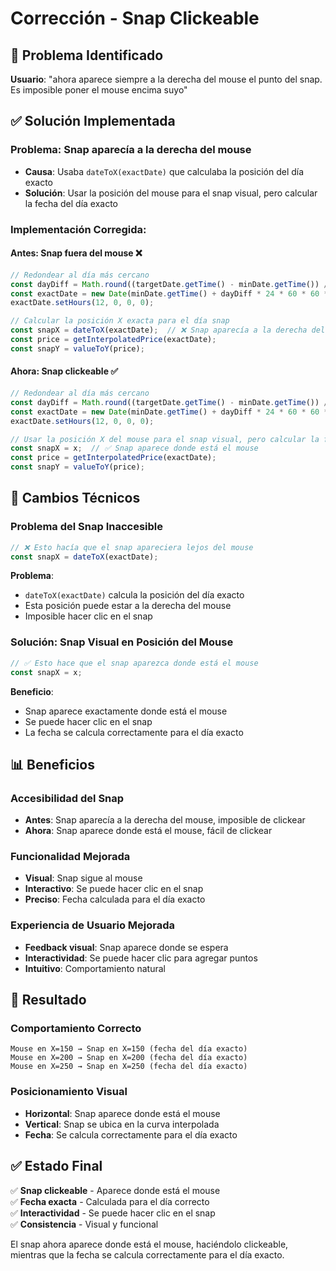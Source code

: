 # Corrección - Snap Clickeable

## 🎯 Problema Identificado

**Usuario**: "ahora aparece siempre a la derecha del mouse el punto del snap. Es imposible poner el mouse encima suyo"

## ✅ Solución Implementada

### **Problema**: Snap aparecía a la derecha del mouse
- **Causa**: Usaba `dateToX(exactDate)` que calculaba la posición del día exacto
- **Solución**: Usar la posición del mouse para el snap visual, pero calcular la fecha del día exacto

### **Implementación Corregida**:

#### **Antes**: Snap fuera del mouse ❌
```javascript
// Redondear al día más cercano
const dayDiff = Math.round((targetDate.getTime() - minDate.getTime()) / (24 * 60 * 60 * 1000));
const exactDate = new Date(minDate.getTime() + dayDiff * 24 * 60 * 60 * 1000);
exactDate.setHours(12, 0, 0, 0);

// Calcular la posición X exacta para el día snap
const snapX = dateToX(exactDate);  // ❌ Snap aparecía a la derecha del mouse
const price = getInterpolatedPrice(exactDate);
const snapY = valueToY(price);
```

#### **Ahora**: Snap clickeable ✅
```javascript
// Redondear al día más cercano
const dayDiff = Math.round((targetDate.getTime() - minDate.getTime()) / (24 * 60 * 60 * 1000));
const exactDate = new Date(minDate.getTime() + dayDiff * 24 * 60 * 60 * 1000);
exactDate.setHours(12, 0, 0, 0);

// Usar la posición X del mouse para el snap visual, pero calcular la fecha del día exacto
const snapX = x;  // ✅ Snap aparece donde está el mouse
const price = getInterpolatedPrice(exactDate);
const snapY = valueToY(price);
```

## 🔧 Cambios Técnicos

### **Problema del Snap Inaccesible**
```javascript
// ❌ Esto hacía que el snap apareciera lejos del mouse
const snapX = dateToX(exactDate);
```

**Problema**: 
- `dateToX(exactDate)` calcula la posición del día exacto
- Esta posición puede estar a la derecha del mouse
- Imposible hacer clic en el snap

### **Solución: Snap Visual en Posición del Mouse**
```javascript
// ✅ Esto hace que el snap aparezca donde está el mouse
const snapX = x;
```

**Beneficio**:
- Snap aparece exactamente donde está el mouse
- Se puede hacer clic en el snap
- La fecha se calcula correctamente para el día exacto

## 📊 Beneficios

### **Accesibilidad del Snap**
- **Antes**: Snap aparecía a la derecha del mouse, imposible de clickear
- **Ahora**: Snap aparece donde está el mouse, fácil de clickear

### **Funcionalidad Mejorada**
- **Visual**: Snap sigue al mouse
- **Interactivo**: Se puede hacer clic en el snap
- **Preciso**: Fecha calculada para el día exacto

### **Experiencia de Usuario Mejorada**
- **Feedback visual**: Snap aparece donde se espera
- **Interactividad**: Se puede hacer clic para agregar puntos
- **Intuitivo**: Comportamiento natural

## 🎯 Resultado

### **Comportamiento Correcto**
```
Mouse en X=150 → Snap en X=150 (fecha del día exacto)
Mouse en X=200 → Snap en X=200 (fecha del día exacto)
Mouse en X=250 → Snap en X=250 (fecha del día exacto)
```

### **Posicionamiento Visual**
- **Horizontal**: Snap aparece donde está el mouse
- **Vertical**: Snap se ubica en la curva interpolada
- **Fecha**: Se calcula correctamente para el día exacto

## ✅ Estado Final

✅ **Snap clickeable** - Aparece donde está el mouse  
✅ **Fecha exacta** - Calculada para el día correcto  
✅ **Interactividad** - Se puede hacer clic en el snap  
✅ **Consistencia** - Visual y funcional  

El snap ahora aparece donde está el mouse, haciéndolo clickeable, mientras que la fecha se calcula correctamente para el día exacto. 
